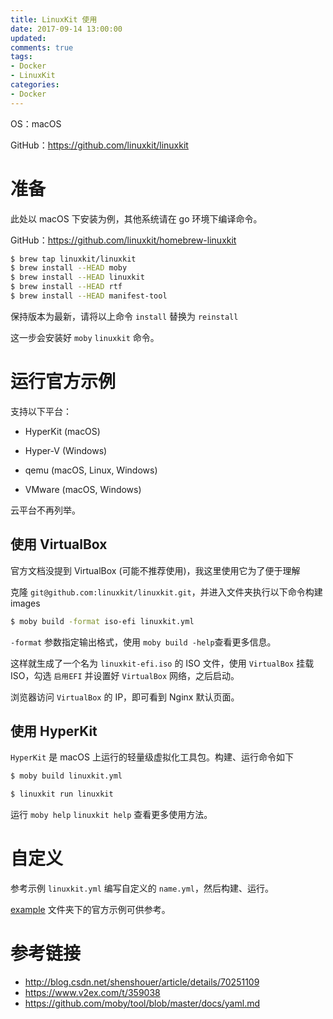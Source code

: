 ```yaml
---
title: LinuxKit 使用
date: 2017-09-14 13:00:00
updated:
comments: true
tags:
- Docker
- LinuxKit
categories:
- Docker
---
```


OS：macOS

GitHub：https://github.com/linuxkit/linuxkit

<!--more-->

# 准备

此处以 macOS 下安装为例，其他系统请在 go 环境下编译命令。

GitHub：https://github.com/linuxkit/homebrew-linuxkit

```bash
$ brew tap linuxkit/linuxkit
$ brew install --HEAD moby
$ brew install --HEAD linuxkit
$ brew install --HEAD rtf
$ brew install --HEAD manifest-tool
```

保持版本为最新，请将以上命令 `install` 替换为 `reinstall`

这一步会安装好 `moby` `linuxkit` 命令。

# 运行官方示例

支持以下平台：

* HyperKit (macOS)

* Hyper-V (Windows)

* qemu (macOS, Linux, Windows)

* VMware (macOS, Windows)

云平台不再列举。


## 使用 VirtualBox

官方文档没提到 VirtualBox (可能不推荐使用)，我这里使用它为了便于理解

克隆 `git@github.com:linuxkit/linuxkit.git`，并进入文件夹执行以下命令构建 images

```bash
$ moby build -format iso-efi linuxkit.yml
```

`-format` 参数指定输出格式，使用 `moby build -help`查看更多信息。

这样就生成了一个名为 `linuxkit-efi.iso` 的 ISO 文件，使用 `VirtualBox` 挂载 ISO，勾选 `启用EFI` 并设置好 `VirtualBox` 网络，之后启动。

浏览器访问 `VirtualBox` 的 IP，即可看到 Nginx 默认页面。

## 使用 HyperKit

`HyperKit` 是 macOS 上运行的轻量级虚拟化工具包。构建、运行命令如下

```bash
$ moby build linuxkit.yml

$ linuxkit run linuxkit
```

运行 `moby help` `linuxkit help` 查看更多使用方法。

# 自定义

参考示例 `linuxkit.yml` 编写自定义的 `name.yml`，然后构建、运行。

[example](https://github.com/linuxkit/linuxkit/tree/master/examples) 文件夹下的官方示例可供参考。

# 参考链接

* http://blog.csdn.net/shenshouer/article/details/70251109
* https://www.v2ex.com/t/359038
* https://github.com/moby/tool/blob/master/docs/yaml.md
